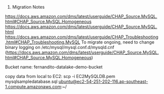 1. Migration Notes

https://docs.aws.amazon.com/dms/latest/userguide/CHAP_Source.MySQL.html#CHAP_Source.MySQL.Homogeneous
https://docs.aws.amazon.com/dms/latest/userguide/CHAP_Source.MySQL.html
https://docs.aws.amazon.com/dms/latest/userguide/CHAP_Troubleshooting.html#CHAP_Troubleshooting.MySQL
To migrate ongoing, need to change binary logging on /etc/mysql/mysql.conf.d/mysqld.cnf (https://docs.aws.amazon.com/dms/latest/userguide/CHAP_Source.MySQL.html#CHAP_Source.MySQL.Homogeneous)

Bucket name: fernandito-datalake-demo-bucket

copy data from local to EC2: scp -i EC2MySQLDB.pem mysqlsampledatabase.sql ubuntu@ec2-54-251-202-116.ap-southeast-1.compute.amazonaws.com:~/